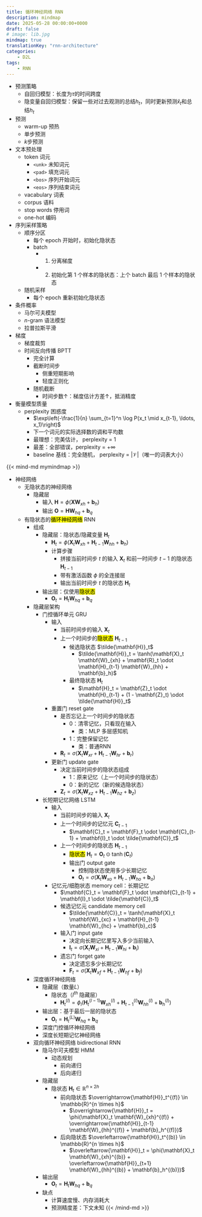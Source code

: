 ```yaml
---
title: 循环神经网络 RNN
description: mindmap
date: 2025-05-28 00:00:00+0000
draft: false
# image: lib.jpg
mindmap: true
translationKey: "rnn-architecture"
categories:
    - D2L
tags: 
    - RNN
---
```



- 预测策略
   - 自回归模型：长度为$\tau$的时间跨度
   - 隐变量自回归模型：保留一些对过去观测的总结$h_t$，同时更新预测$\hat{x}_t$和总结$h_t$
- 预测
   - warm-up 预热
   - 单步预测
   - $k$步预测
- 文本预处理
   - token 词元
      - `<unk>` 未知词元
      - `<pad>` 填充词元
      - `<bos>` 序列开始词元
      - `<eos>` 序列结束词元
   - vacabulary 词表
   - corpus 语料
   - stop words 停用词
   - one-hot 编码
- 序列采样策略
   - 顺序分区
      - 每个 epoch 开始时，初始化隐状态
      - batch 
         - 1. 分离梯度
         - 2. 初始化第 1 个样本的隐状态：上个 batch 最后 1 个样本的隐状态
   - 随机采样
      - 每个 epoch 重新初始化隐状态
- 条件概率
   - 马尔可夫模型
   - $n$-gram 语法模型
   - 拉普拉斯平滑
- 梯度
   - 梯度裁剪
   - 时间反向传播 BPTT
      - 完全计算
      - 截断时间步
         - 侧重短期影响
         - 轻度正则化
      - 随机截断
         - 时间步数↑：梯度估计方差↑，抵消精度
- 衡量模型质量
   - perplexity 困惑度
      - $\exp\left(-\frac{1}{n} \sum_{t=1}^n \log P(x_t \mid x_{t-1}, \ldots, x_1)\right)$
      - 下一个词元的实际选择数的调和平均数
      - 最理想：完美估计， perplexity = 1
      - 最差：全部错误，perplexity = $+\infty$
      - baseline 基线：完全随机， perplexity = $|\mathcal{V}|$（唯一的词表大小）


{{< mind-md mymindmap >}}
- 神经网络
   - 无隐状态的神经网络
      - 隐藏层
         - 输入 $\mathbf{H} = \phi(\mathbf{X} \mathbf{W}_{xh} + \mathbf{b}_h)$
         - 输出 $\mathbf{O} = \mathbf{H} \mathbf{W}_{hq} + \mathbf{b}_q$
   - 有隐状态的<mark>循环神经网络</mark> RNN
      - 组成
         - 隐藏层：隐状态/隐藏变量 $\mathbf{H}_t$
            - $\mathbf{H}_t = \phi(\mathbf{X}_t \mathbf{W}_{xh} + \mathbf{H}_{t-1} \mathbf{W}_{hh}  + \mathbf{b}_h)$
            - 计算步骤
               - 拼接当前时间步 $t$ 的输入 $\mathbf{X}_t$ 和前一时间步 $t-1$ 的隐状态 $\mathbf{H}_{t-1}$
               - 带有激活函数 $\phi$ 的全连接层
               - 输出当前时间步 $t$ 的隐状态 $\mathbf{H}_t$
         - 输出层：仅使用<mark>隐状态</mark>
            - $\mathbf{O}_t = \mathbf{H}_t \mathbf{W}_{hq} + \mathbf{b}_q$
      - 隐藏层架构
         - 门控循环单元 GRU
            - 输入
               - 当前时间步的输入 $\mathbf{X}_t$
               - 上一个时间步的<mark>隐状态</mark> $\mathbf{H}_{t-1}$
                  - 候选隐状态 $\tilde{\mathbf{H}}_t$
                     - $\tilde{\mathbf{H}}_t = \tanh(\mathbf{X}_t \mathbf{W}_{xh} + \mathbf{R}_t \odot \mathbf{H}_{t-1} \mathbf{W}_{hh} + \mathbf{b}_h)$
                  - 最终隐状态 $\mathbf{H}_t$
                     - $\mathbf{H}_t = \mathbf{Z}_t \odot \mathbf{H}_{t-1} + (1 - \mathbf{Z}_t) \odot \tilde{\mathbf{H}}_t$
            - 重置门 reset gate
               - 是否忘记上一个时间步的隐状态
                  - 0：清零记忆，只看现在输入
                     - 类：MLP 多层感知机
                  - 1：完整保留记忆
                     - 类：普通RNN
               - $\mathbf{R}_t = \sigma(\mathbf{X}_t \mathbf{W}_{xr} + \mathbf{H}_{t-1} \mathbf{W}_{hr} + \mathbf{b}_r)$
            - 更新门 update gate
               - 决定当前时间步的隐状态组成
                  - 1：原来记忆（上一个时间步的隐状态）
                  - 0：新的记忆（新的候选隐状态）
               - $\mathbf{Z}_t = \sigma(\mathbf{X}_t \mathbf{W}_{xz} + \mathbf{H}_{t-1} \mathbf{W}_{hz} + \mathbf{b}_z)$
         - 长短期记忆网络 LSTM
            - 输入
               - 当前时间步的输入 $\mathbf{X}_t$
               - 上一个时间步的记忆元 $\mathbf{C}_{t-1}$
                  - $\mathbf{C}_t = \mathbf{F}_t \odot \mathbf{C}_{t-1} + \mathbf{I}_t \odot \tilde{\mathbf{C}}_t$
               - 上一个时间步的隐状态 $\mathbf{H}_{t-1}$
                  - <mark>隐状态</mark> $\mathbf{H}_t = \mathbf{O}_t \odot \tanh(\mathbf{C}_t)$
                  - 输出门 output gate
                     - 控制隐状态使用多少长期记忆
                     - $\mathbf{O}_t = \sigma(\mathbf{X}_t \mathbf{W}_{xo} + \mathbf{H}_{t-1} \mathbf{W}_{ho} + \mathbf{b}_o)$
            - 记忆元/细胞状态 memory cell：长期记忆
               - $\mathbf{C}_t = \mathbf{F}_t \odot \mathbf{C}_{t-1} + \mathbf{I}_t \odot \tilde{\mathbf{C}}_t$
               - 候选记忆元 candidate memory cell
                  - $\tilde{\mathbf{C}}_t = \tanh(\mathbf{X}_t \mathbf{W}_{xc} + \mathbf{H}_{t-1} \mathbf{W}_{hc} + \mathbf{b}_c)$
               - 输入门 input gate
                  - 决定向长期记忆里写入多少当前输入
                  - $\mathbf{I}_t = \sigma(\mathbf{X}_t \mathbf{W}_{xi} + \mathbf{H}_{t-1} \mathbf{W}_{hi} + \mathbf{b}_i)$
               - 遗忘门 forget gate
                  - 决定遗忘多少长期记忆
                  - $\mathbf{F}_t = \sigma(\mathbf{X}_t \mathbf{W}_{xf} + \mathbf{H}_{t-1} \mathbf{W}_{hf} + \mathbf{b}_f)$
      - 深度循环神经网络
         - 隐藏层（数量$L$）
            - 隐状态（$l^{th}$ 隐藏层）
               - $\mathbf{H}_t^{(l)}=\phi_l(\mathbf{H}_{t}^{(l-1)} \mathbf{W}_{xh}^{(l)} + \mathbf{H}_{t-1}^{(l)} \mathbf{W}_{hh}^{(l)} + \mathbf{b}_h^{(l)})$
         - 输出层：基于最后一层的隐状态
            - $\mathbf{O}_t = \mathbf{H}_t^{(L)} \mathbf{W}_{hq} + \mathbf{b}_q$
         - 深度门控循环神经网络
         - 深度长短期记忆神经网络
      - 双向循环神经网络 bidirectional RNN
         - 隐马尔可夫模型 HMM
            - 动态规划
               - 前向递归
               - 后向递归
         - 隐藏层
            - 隐状态 $\mathbf{H}_t \in \mathbb{R}^{n \times 2h}$
               - 前向隐状态 $\overrightarrow{\mathbf{H}}_t^{(f)} \in \mathbb{R}^{n \times h}$
                  - $\overrightarrow{\mathbf{H}}_t = \phi(\mathbf{X}_t \mathbf{W}_{xh}^{(f)} + \overrightarrow{\mathbf{H}}_{t-1} \mathbf{W}_{hh}^{(f)} + \mathbf{b}_h^{(f)})$
               - 后向隐状态 $\overleftarrow{\mathbf{H}}_t^{(b)} \in \mathbb{R}^{n \times h}$
                  - $\overleftarrow{\mathbf{H}}_t = \phi(\mathbf{X}_t \mathbf{W}_{xh}^{(b)} + \overleftarrow{\mathbf{H}}_{t+1} \mathbf{W}_{hh}^{(b)} + \mathbf{b}_h^{(b)})$
         - 输出层
            - $\mathbf{O}_t = \mathbf{H}_t \mathbf{W}_{hq} + \mathbf{b}_q$
         - 缺点
            - 计算速度慢、内存消耗大
            - 预测精度差：下文未知
{{< /mind-md >}}

